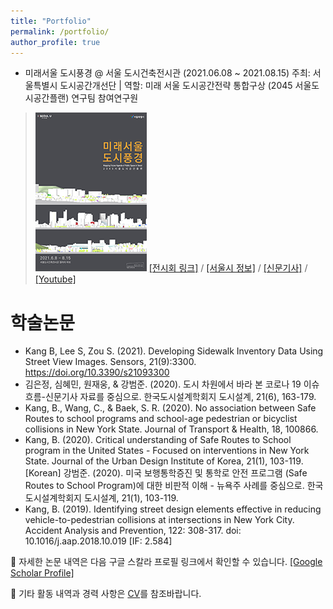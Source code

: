 ```yaml
---
title: "Portfolio"
permalink: /portfolio/
author_profile: true
---
```


* 미래서울 도시풍경 @ 서울 도시건축전시관 (2021.06.08 ~ 2021.08.15)
주최: 서울특별시 도시공간개선단 | 역할: 미래 서울 도시공간전략 통합구상 (2045 서울도시공간플랜) 연구팀 참여연구원
> ![x](/files/mappingfutureagendaofpublicspaceinseoul_178x254.png)
> [[전시회 링크]](https://sca.seoul.go.kr/seoulhour/site/urbanArch/exhibition/exhibitNow/421) / [[서울시 정보]](https://news.seoul.go.kr/citybuild/archives/513005) / [[신문기사]](https://news.joins.com/article/24086008) / [[Youtube]](https://www.youtube.com/watch?v=hFyG75uMIQI)


# 학술논문
*  Kang B, Lee S, Zou S. (2021). Developing Sidewalk Inventory Data Using Street View Images. Sensors, 21(9):3300. https://doi.org/10.3390/s21093300 
* 김은정, 심혜민, 원재웅, & 강범준. (2020). 도시 차원에서 바라 본 코로나 19 이슈 흐름-신문기사 자료를 중심으로. 한국도시설계학회지 도시설계, 21(6), 163-179.
* Kang, B., Wang, C., & Baek, S. R. (2020). No association between Safe Routes to school programs and school-age pedestrian or bicyclist collisions in New York State. Journal of Transport & Health, 18, 100866.
* Kang, B. (2020). Critical understanding of Safe Routes to School program in the United States - Focused on interventions in New York State.  Journal of the Urban Design Institute of Korea, 21(1), 103-119. [Korean]
강범준. (2020). 미국 보행통학증진 및 통학로 안전 프로그램 (Safe Routes to School Program)에 대한 비판적 이해 - 뉴욕주 사례를 중심으로. 한국도시설계학회지 도시설계, 21(1), 103-119.
* Kang, B. (2019). Identifying street design elements effective in reducing vehicle-to-pedestrian collisions at intersections in New York City. Accident Analysis and Prevention, 122: 308-317. doi: 10.1016/j.aap.2018.10.019 [IF: 2.584]

📰 자세한 논문 내역은 다음 구글 스칼라 프로필 링크에서 확인할 수 있습니다. [[Google Scholar Profile]](https://scholar.google.com/citations?hl=en&user=OgXBE_4AAAAJ&view_op=list_works&sortby=pubdate)

📑 기타 활동 내역과 경력 사항은 [CV](https://docs.google.com/document/d/1taio6Weqx4-L7HkPty6WoQpgZYEDqC3TdxDGAQN0uIo/edit?usp=sharing)를 참조바랍니다.

<!--
{% include base_path %}

{% for post in site.portfolio %}
  {% include archive-single.html %}
{% endfor %}
-->
